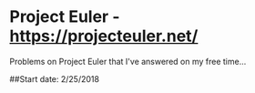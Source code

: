 # Project Euler - https://projecteuler.net/

Problems on Project Euler that I've answered on my free time...

##Start date: 2/25/2018
